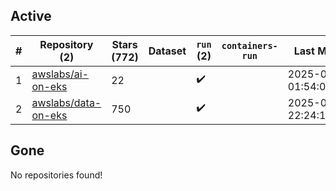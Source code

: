 ## Active
| # | Repository (2) | Stars (772) | Dataset | `run` (2) | `containers-run` | Last Modified |
| --- | --- | --- | --- | --- | --- | --- |
| 1 | [awslabs/ai-on-eks](https://github.com/awslabs/ai-on-eks) | 22 |  | :heavy_check_mark: |  | 2025-05-31 01:54:05+00:00 |
| 2 | [awslabs/data-on-eks](https://github.com/awslabs/data-on-eks) | 750 |  | :heavy_check_mark: |  | 2025-05-23 22:24:17+00:00 |

## Gone
No repositories found!
